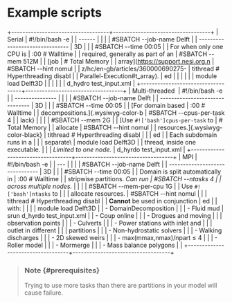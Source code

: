Example scripts
===============

+-----------------------------------+-----------------------------------+
| Serial                            |     #!/bin/bash -e                |
| ------                            |                                   |
|                                   |     #SBATCH --job-name      Delft |
| -------------------------------   | 3D                                |
|                                   |     #SBATCH --time          00:05 |
| For when only one CPU is          | :00       # Walltime              |
| required, generally as part of an |     #SBATCH --mem           512M  |
| [job                              |           # Total Memory          |
| array](https://support.nesi.org.n |     #SBATCH --hint          nomul |
| z/hc/en-gb/articles/360000690275- | tithread  # Hyperthreading disabl |
| Parallel-Execution#t_array).      | ed                                |
|                                   |                                   |
|                                   |     module load Delft3D           |
|                                   |                                   |
|                                   |     d_hydro test_input.xml        |
+-----------------------------------+-----------------------------------+
| Multi-threaded                    |     #!/bin/bash -e                |
| ---------------                   |                                   |
|                                   |     #SBATCH --job-name      Delft |
| -------------------------------   | 3D                                |
|                                   |     #SBATCH --time          00:05 |
| [For domain based                 | :00       # Walltime              |
| decompositions.]{.wysiwyg-color-b |     #SBATCH --cpus-per-task 4     |
| lack}                             |                                   |
|                                   |     #SBATCH --mem           2G    |
| [Use `#!['bash']cpus-per-task` to |           # Total Memory          |
| allocate                          |     #SBATCH --hint          nomul |
| resources.]{.wysiwyg-color-black} | tithread  # Hyperthreading disabl |
|                                   | ed                                |
| Each subdomain runs in a          |                                   |
| separate\                         |     module load Delft3D           |
| thread, inside one executable.    |                                   |
| *Limited to one node.*            |     d_hyrdo test_input.xml        |
+-----------------------------------+-----------------------------------+
| MPI                               |     #!/bin/bash -e                |
| ---                               |                                   |
|                                   |     #SBATCH --job-name      Delft |
| -------------------------------   | 3D                                |
|                                   |     #SBATCH --time          00:05 |
| Domain is split automatically in  | :00       # Walltime              |
| stripwise partitions. *Can run    |     #SBATCH --ntasks        4     |
| across multiple nodes.*           |                                   |
|                                   |     #SBATCH --mem-per-cpu   1G    |
| Use `#!['bash']ntasks` to         |                                   |
| allocate resources.               |     #SBATCH --hint          nomul |
|                                   | tithread  # Hyperthreading disabl |
| **Cannot** be used in conjunction | ed                                |
| with:                             |                                   |
|                                   |     module load Delft3D           |
| -   DomainDecomposition           |                                   |
| -   Fluid mud                     |     srun d_hyrdo test_input.xml   |
| -   Coup online                   |                                   |
| -   Drogues and moving            |                                   |
|     observation points            |                                   |
| -   Culverts                      |                                   |
| -   Power stations with inlet and |                                   |
|     outlet in different           |                                   |
|     partitions                    |                                   |
| -   Non-hydrostatic solvers       |                                   |
| -   Walking discharges            |                                   |
| -   2D skewed weirs               |                                   |
| -   max(mmax,nmax)/npart ≤ 4      |                                   |
| -   Roller model                  |                                   |
| -   Mormerge                      |                                   |
| -   Mass balance polygons         |                                   |
+-----------------------------------+-----------------------------------+

> ### Note {#prerequisites}
>
> Trying to use more tasks than there are partitions in your model will
> cause failure.
